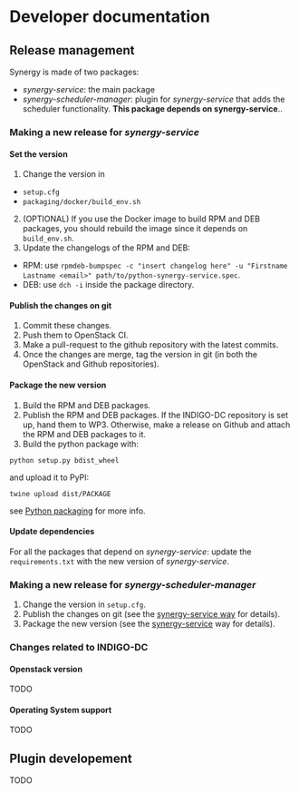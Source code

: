 # Developer documentation

## Release management
Synergy is made of two packages:

- *synergy-service*: the main package
- *synergy-scheduler-manager*: plugin for *synergy-service* that adds the scheduler functionality. **This package depends on synergy-service**..

### Making a new release for *synergy-service*
#### Set the version
1. Change the version in
  - `setup.cfg`
  - `packaging/docker/build_env.sh`
2. (OPTIONAL) If you use the Docker image to build RPM and DEB packages, you should rebuild the image since it depends on `build_env.sh`.
3. Update the changelogs of the RPM and DEB:
  - RPM: use `rpmdeb-bumpspec -c "insert changelog here" -u "Firstname Lastname <email>" path/to/python-synergy-service.spec`.
  - DEB: use `dch -i` inside the package directory.

#### Publish the changes on git
1. Commit these changes.
2. Push them to OpenStack CI.
3. Make a pull-request to the github repository with the latest commits.
4. Once the changes are merge, tag the version in git (in both the OpenStack and Github repositories).

#### Package the new version
1. Build the RPM and DEB packages.
2. Publish the RPM and DEB packages. If the INDIGO-DC repository is set up, hand them to WP3. Otherwise, make a release on Github and attach the RPM and DEB packages to it.
3. Build the python package with:
  ```
  python setup.py bdist_wheel
  ```
  and upload it to PyPI:
  ```
  twine upload dist/PACKAGE
  ```
  see [Python packaging](https://packaging.python.org/en/latest/distributing/) for more info.
  
#### Update dependencies
For all the packages that depend on *synergy-service*: update the `requirements.txt` with the new version of *synergy-service*.

### Making a new release for *synergy-scheduler-manager*
1. Change the version in `setup.cfg`.
2. Publish the changes on git (see the [synergy-service way](#publish-the-changes) for details).
3. Package the new version (see the [synergy-service](#package-the-new-version) way for details).

### Changes related to INDIGO-DC
#### Openstack version
TODO
#### Operating System support
TODO

## Plugin developement
TODO